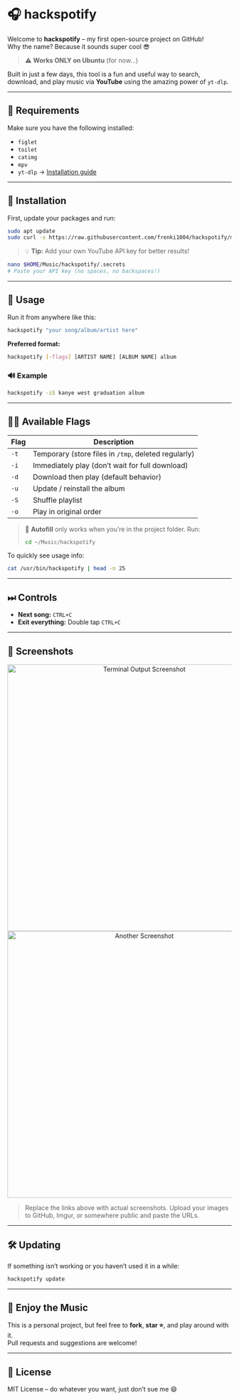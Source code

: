 # 🎧 hackspotify

Welcome to **hackspotify** – my first open-source project on GitHub!  
Why the name? Because it sounds super cool 😎

> ⚠️ **Works ONLY on Ubuntu** (for now...)

Built in just a few days, this tool is a fun and useful way to search, download, and play music via **YouTube** using the amazing power of `yt-dlp`.

---

## 🧰 Requirements

Make sure you have the following installed:

- `figlet`
- `toilet`
- `catimg`
- `mpv`
- `yt-dlp` → [Installation guide](https://github.com/yt-dlp/yt-dlp/wiki/Installation)

---

## 🚀 Installation

First, update your packages and run:

```bash
sudo apt update
sudo curl -s https://raw.githubusercontent.com/frenki1004/hackspotify/main/install.sh | bash
```

> 💡 **Tip:** Add your own YouTube API key for better results!

```bash
nano $HOME/Music/hackspotify/.secrets
# Paste your API key (no spaces, no backspaces!)
```

---

## 🎵 Usage

Run it from anywhere like this:

```bash
hackspotify "your song/album/artist here"
```

**Preferred format:**

```bash
hackspotify [-flags] [ARTIST NAME] [ALBUM NAME] album
```

### 🔊 Example

```bash
hackspotify -iS kanye west graduation album
```

---

## 🏴‍☠️ Available Flags

| Flag | Description |
|------|-------------|
| `-t` | Temporary (store files in `/tmp`, deleted regularly) |
| `-i` | Immediately play (don’t wait for full download) |
| `-d` | Download then play (default behavior) |
| `-u` | Update / reinstall the album|
| `-S` | Shuffle playlist |
| `-o` | Play in original order |

> 📝 **Autofill** only works when you’re in the project folder. Run:
>
> ```bash
> cd ~/Music/hackspotify
> ```

To quickly see usage info:

```bash
cat /usr/bin/hackspotify | head -n 25
```

---

## ⏭ Controls

- **Next song:** `CTRL+C`
- **Exit everything:** Double tap `CTRL+C`

---

## 📸 Screenshots

<p align="center">
  <img src="https://your-image-url-1.png" width="600" alt="Terminal Output Screenshot"/>
  <br/>
  <img src="https://your-image-url-2.png" width="600" alt="Another Screenshot"/>
</p>

> Replace the links above with actual screenshots. Upload your images to GitHub, Imgur, or somewhere public and paste the URLs.

---

## 🛠 Updating

If something isn’t working or you haven’t used it in a while:

```bash
hackspotify update
```

---

## 🤘 Enjoy the Music

This is a personal project, but feel free to **fork**, **star ⭐**, and play around with it.  
Pull requests and suggestions are welcome!

---

## 📜 License

MIT License – do whatever you want, just don’t sue me 😄
